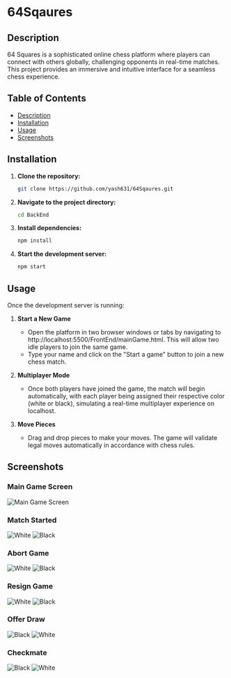 # 64Sqaures

## Description

64 Squares is a sophisticated online chess platform where players can connect with others globally, challenging opponents in real-time matches. This project provides an immersive and intuitive interface for a seamless chess experience.

## Table of Contents

- [Description](#description)
- [Installation](#installation)
- [Usage](#usage)
- [Screenshots](#screenshots)

## Installation

1. **Clone the repository:**

   ```bash
   git clone https://github.com/yash631/64Sqaures.git
   ```

2. **Navigate to the project directory:**

   ```bash
   cd BackEnd
   ```

3. **Install dependencies:**

   ```bash
   npm install
   ```

4. **Start the development server:**

   ```bash
   npm start
   ```

## Usage

Once the development server is running:

1. **Start a New Game**

   - Open the platform in two browser windows or tabs by navigating to http://localhost:5500/FrontEnd/mainGame.html. This will allow two idle players to join the same game.
   - Type your name and click on the "Start a game" button to join a new chess match.

2. **Multiplayer Mode**

   - Once both players have joined the game, the match will begin automatically, with each player being assigned their respective color (white or black), simulating a real-time multiplayer experience on localhost.

3. **Move Pieces**

   - Drag and drop pieces to make your moves. The game will validate legal moves automatically
     in accordance with chess rules.

## Screenshots

### Main Game Screen

![Main Game Screen](Screenshots/homeScreen.png)

### Match Started

![White](Screenshots/gameJoin/white.png)
![Black](Screenshots/gameJoin/black.png)

### Abort Game

![White](Screenshots/abort/white.png)
![Black](Screenshots/abort/black.png)

### Resign Game

![White](Screenshots/resign/white.png)
![Black](Screenshots/resign/black.png)

### Offer Draw

![Black](Screenshots/drawOffer/black.png)
![White](Screenshots/drawOffer/white.png)

### Checkmate

![Black](Screenshots/checkMate/black.png)
![White](Screenshots/checkMate/white.png)



